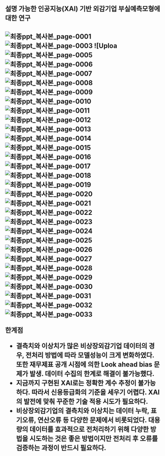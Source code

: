  <h2>설명 가능한 인공지능(XAI) 기반 외감기업 부실예측모형에 대한 연구<h2>

![최종ppt_복사본_page-0001](https://github.com/gogiri/CheckMate/assets/139231430/c09643b7-f2ae-41ea-a79c-4f0d394ad84d)
![최종ppt_복사본_page-0003](https://github.com/gogiri/CheckMate/assets/139231430/d9b2696f-1804-4f4a-8a99-61af44508a50)
![Uploa![최종ppt_복사본_page-0005](https://github.com/gogiri/CheckMate/assets/139231430/90407d81-9a26-4b1f-bbd8-bd7ed96ce771)
![최종ppt_복사본_page-0006](https://github.com/gogiri/CheckMate/assets/139231430/f0a9c482-1d08-4ae0-9d35-9ff25103518c)
![최종ppt_복사본_page-0007](https://github.com/gogiri/CheckMate/assets/139231430/88847596-9c8c-4a3c-860b-e4ce3b6373c4)
![최종ppt_복사본_page-0008](https://github.com/gogiri/CheckMate/assets/139231430/da99dc7e-eb00-4aea-b9e2-8c09245a7f67)
![최종ppt_복사본_page-0009](https://github.com/gogiri/CheckMate/assets/139231430/9a2c63c7-3f66-4e24-a8e7-725e7013a722)
![최종ppt_복사본_page-0010](https://github.com/gogiri/CheckMate/assets/139231430/74e7f2f2-8933-432c-a6be-72024c2a1fdf)
![최종ppt_복사본_page-0011](https://github.com/gogiri/CheckMate/assets/139231430/df36449b-5f98-418e-8e29-ff2078d51f9a)
![최종ppt_복사본_page-0012](https://github.com/gogiri/CheckMate/assets/139231430/659fde6b-a6d0-4d80-bfbd-c13b50dbf6bc)
![최종ppt_복사본_page-0013](https://github.com/gogiri/CheckMate/assets/139231430/d1f3ea51-4abc-4053-b3af-da12c4073ec6)
![최종ppt_복사본_page-0014](https://github.com/gogiri/CheckMate/assets/139231430/c138bbc0-8f13-43f2-94e5-8f705669b041)
![최종ppt_복사본_page-0015](https://github.com/gogiri/CheckMate/assets/139231430/75912ed6-acab-4cce-82b9-00cf5f82ee81)
![최종ppt_복사본_page-0016](https://github.com/gogiri/CheckMate/assets/139231430/b8e53da2-5932-4e3a-a702-45eb4a6d918d)
![최종ppt_복사본_page-0017](https://github.com/gogiri/CheckMate/assets/139231430/e431efcd-45c4-47f5-bc8f-c44621724f00)
![최종ppt_복사본_page-0018](https://github.com/gogiri/CheckMate/assets/139231430/6b5fc5db-f9ec-4b81-8af1-dd8b46b6fabe)
![최종ppt_복사본_page-0019](https://github.com/gogiri/CheckMate/assets/139231430/ef0c8ea5-c72c-49c0-b8fc-23660dc27122)
![최종ppt_복사본_page-0020](https://github.com/gogiri/CheckMate/assets/139231430/74a52200-0ae8-4fe9-8a3b-2656824566b6)
![최종ppt_복사본_page-0021](https://github.com/gogiri/CheckMate/assets/139231430/bbbbbf10-6472-48dc-9b17-50a1e2209fa7)
![최종ppt_복사본_page-0022](https://github.com/gogiri/CheckMate/assets/139231430/1fc43d2e-7722-4d0c-8fb5-b999ac37d641)
![최종ppt_복사본_page-0023](https://github.com/gogiri/CheckMate/assets/139231430/fa4c482e-799b-437b-9360-7c28aa9e977c)
![최종ppt_복사본_page-0024](https://github.com/gogiri/CheckMate/assets/139231430/f7f03908-9c01-4913-acbc-13c6baa08e56)
![최종ppt_복사본_page-0025](https://github.com/gogiri/CheckMate/assets/139231430/c5cbb8ea-06b6-4d8b-b4fe-c24216ea7a60)
![최종ppt_복사본_page-0026](https://github.com/gogiri/CheckMate/assets/139231430/9d9a1319-ab68-4d3b-bcf0-869664690a24)
![최종ppt_복사본_page-0027](https://github.com/gogiri/CheckMate/assets/139231430/f3e5e4b1-40f3-443a-beaa-fde92f0beb99)
![최종ppt_복사본_page-0028](https://github.com/gogiri/CheckMate/assets/139231430/e3932d1e-7140-4963-92b7-4979ada8397b)
![최종ppt_복사본_page-0029](https://github.com/gogiri/CheckMate/assets/139231430/c2292c37-5d74-430e-9b11-c4bdd012dbdc)
![최종ppt_복사본_page-0030](https://github.com/gogiri/CheckMate/assets/139231430/42baeb41-2526-4d81-894f-975cd62330cc)
![최종ppt_복사본_page-0031](https://github.com/gogiri/CheckMate/assets/139231430/37aac311-2a4d-42d8-a08b-5c6b798be25e)
![최종ppt_복사본_page-0032](https://github.com/gogiri/CheckMate/assets/139231430/1971372a-666e-4836-85d7-a4a606ec957a)
![최종ppt_복사본_page-0033](https://github.com/gogiri/CheckMate/assets/139231430/62ffce9e-0d54-47b7-bef0-cc82bbf3e707)

한계점

- 결측치와 이상치가 많은 비상장외감기업 데이터의 경우, 전처리 방법에 따라 모델성능이 크게 변화하였다. 또한 재무제표 공개 시점에 의한 Look ahead bias 문제가 발생. 데이터 수집의 한계로 해결이 불가능했다.
- 지금까지 구현된 XAI로는 정확한 계수 추정이 불가능하다. 따라서 신용등급화의 기준을 세우기 어렵다. XAI의 발전에 맞춰 꾸준한 기술 적용 시도가 필요하다.
- 비상장외감기업의 결측치와 이상치는 데이터 누락, 표기오류, 연산오류 등 다양한 문제에서 비롯되었다. 대용량의 데이터를 효과적으로 전처리하기 위해 다양한 방법을 시도하는 것은 좋은 방법이지만 전처리 후 오류를 검증하는 과정이 반드시 필요하다.
